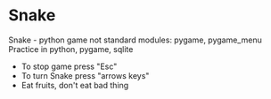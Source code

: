 # Snake
Snake - python game
not standard modules: pygame, pygame_menu
Practice in python, pygame, sqlite
- To stop game press "Esc"
- To turn Snake press "arrows keys"
- Eat fruits, don't eat bad thing
